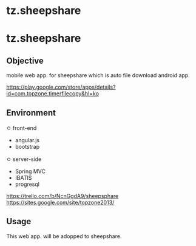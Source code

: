 tz.sheepshare
=============

# tz.sheepshare

## Objective

mobile web app. for sheepshare which is auto file download android app.

https://play.google.com/store/apps/details?id=com.topzone.timerfilecopy&hl=ko

## Environment

ㅇ front-end
  - angular.js
  - bootstrap
  
ㅇ server-side
  - Spring MVC
  - IBATIS
  - progresql

https://trello.com/b/NcnGgdA9/sheepsphare
https://sites.google.com/site/topzone2013/

## Usage

This web app. will be adopped to sheepshare.

